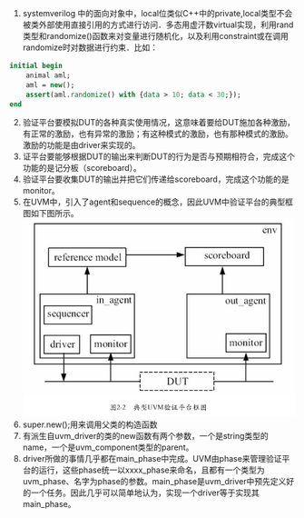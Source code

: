 1. systemverilog 中的面向对象中，local位类似C++中的private,local类型不会被类外部使用直接引用的方式进行访问．多态用虚汗数virtual实现，利用rand类型和randomize()函数来对变量进行随机化，以及利用constraint或在调用randomize时对数据进行约束．比如：
```systemverilog
initial begin
    animal aml;
    aml = new();
    assert(aml.randomize() with {data > 10; data < 30;});
end
```
2. 验证平台要模拟DUT的各种真实使用情况，这意味着要给DUT施加各种激励，有正常的激励，也有异常的激励；有这种模式的激励，也有那种模式的激励。激励的功能是由driver来实现的。
3. 证平台要能够根据DUT的输出来判断DUT的行为是否与预期相符合，完成这个功能的是记分板（scoreboard）。
4. 验证平台要收集DUT的输出并把它们传递给scoreboard，完成这个功能的是monitor。
5. 在UVM中，引入了agent和sequence的概念，因此UVM中验证平台的典型框图如下图所示。  
![UVM验证平台框图](./image/UVM验证平台框图.png) 
6. super.new();用来调用父类的构造函数
7. 有派生自uvm_driver的类的new函数有两个参数，一个是string类型的name，一个是uvm_component类型的parent。
8. driver所做的事情几乎都在main_phase中完成。UVM由phase来管理验证平台的运行，这些phase统一以xxxx_phase来命名，且都有一个类型为uvm_phase、名字为phase的参数。main_phase是uvm_driver中预先定义好的一个任务。因此几乎可以简单地认为，实现一个driver等于实现其main_phase。